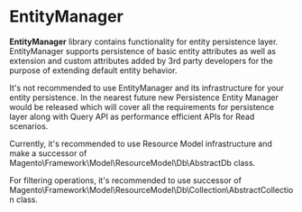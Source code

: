 # EntityManager

**EntityManager** library contains functionality for entity persistence layer.
EntityManager supports persistence of basic entity attributes as well as extension and custom attributes 
added by 3rd party developers for the purpose of extending default entity behavior.

It's not recommended to use EntityManager and its infrastructure for your entity persistence.
In the nearest future new Persistence Entity Manager would be released which will cover all the requirements for 
persistence layer along with Query API as performance efficient APIs for Read scenarios.

Currently, it's recommended to use Resource Model infrastructure and make a successor of 
Magento\Framework\Model\ResourceModel\Db\AbstractDb class.

For filtering operations, it's recommended to use successor of 
Magento\Framework\Model\ResourceModel\Db\Collection\AbstractCollection class.
